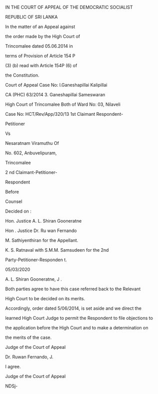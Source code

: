 IN THE COURT OF APPEAL OF THE DEMOCRATIC SOCIALIST

REPUBLIC OF SRI LANKA

In the matter of an Appeal against

the order made by the High Court of

Trincomalee dated 05.06.2014 in

terms of Provision of Article 154 P

(3) (b) read with Article 154P (6) of

the Constitution.

Court of Appeal Case No: l.Ganeshapillai Kalipillai

CA (PHC) 63/2014 3. Ganeshapillai Sameswaran

High Court of Trincomalee Both of Ward No: 03, Nilaveli

Case No: HCT/Rev/App/320/13 1st Claimant Respondent-

Petitioner

Vs

Nesaratnam Viramuthu Of

No. 602, Anbuvelipuram,

Trincomalee

2 nd Claimant-Petitioner-

Respondent

Before

Counsel

Decided on :

Hon. Justice A. L. Shiran Gooneratne

Hon . Justice Dr. Ru wan Fernando

M. Sathiyenthiran for the Appellant.

K. S. Ratnaval with S.M.M. Samsudeen for the 2nd

Party-Petitioner-Responden t.

05/03/2020

A. L. Shiran Gooneratne, J .

Both parties agree to have this case referred back to the Relevant

High Court to be decided on its merits.

Accordingly, order dated 5/06/2014, is set aside and we direct the

learned High Court Judge to permit the Respondent to file objections to

the application before the High Court and to make a determination on

the merits of the case.

Judge of the Court of Appeal

Dr. Ruwan Fernando, J.

I agree.

Judge of the Court of Appeal

NDSj-